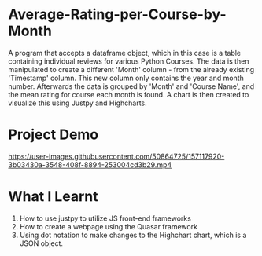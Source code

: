 # Average-Rating-per-Course-by-Month
A program that accepts a dataframe object, which in this case is a table containing individual reviews for various Python Courses.
The data is then manipulated to create a different 'Month' column - from the already existing 'Timestamp' column. This new column only contains the year and month number. 
Afterwards the data is grouped by 'Month' and 'Course Name', and the mean rating for course each month is found. 
A chart is then created to visualize this using Justpy and Highcharts. 


# Project Demo  

https://user-images.githubusercontent.com/50864725/157117920-3b03430a-3548-408f-8894-253004cd3b29.mp4

# What I Learnt 
1. How to use justpy to utilize JS front-end frameworks 
2. How to create a webpage using the Quasar framework
3. Using dot notation to make changes to the Highchart chart, which is a JSON object.
